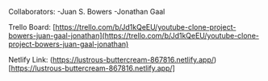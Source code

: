 Collaborators:
-Juan S. Bowers
-Jonathan Gaal

Trello Board:
[https://trello.com/b/Jd1kQeEU/youtube-clone-project-bowers-juan-gaal-jonathan](https://trello.com/b/Jd1kQeEU/youtube-clone-project-bowers-juan-gaal-jonathan)

Netlify Link:
(https://lustrous-buttercream-867816.netlify.app/)[https://lustrous-buttercream-867816.netlify.app/]
